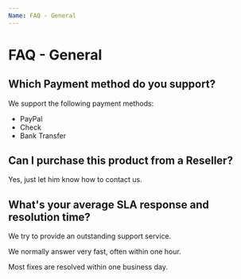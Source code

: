 ```yaml
---
Name: FAQ - General
---
```


# FAQ - General

## Which Payment method do you support?
We support the following payment methods:

- PayPal
- Check
- Bank Transfer

## Can I purchase this product from a Reseller?
Yes, just let him know how to contact us.

## What's your average SLA response and resolution time?
We try to provide an outstanding support service.

We normally answer very fast, often within one hour.

Most fixes are resolved within one business day.
